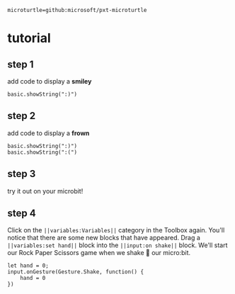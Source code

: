 ```package
microturtle=github:microsoft/pxt-microturtle
```

# tutorial
## step 1

add code to display a **smiley**

```blocks
basic.showString(":)")
```

## step 2

add code to display a **frown**

```blocks
basic.showString(":)")
basic.showString(":(")
```

## step 3

try it out on your microbit!

<script src="https://makecode.com/gh-pages-embed.js"></script><script>makeCodeRender("{{ site.makecode.home_url }}", "{{ site.github.owner_name }}/{{ site.github.repository_name }}");</script>

## step 4

Click on the ``||variables:Variables||`` category in the Toolbox again. You'll notice that there are some new blocks that have appeared. Drag a ``||variables:set hand||`` block into the ``||input:on shake||`` block. We'll start our Rock Paper Scissors game when we shake 👋 our micro:bit.

```blocks
let hand = 0;
input.onGesture(Gesture.Shake, function() {
    hand = 0
})
```
